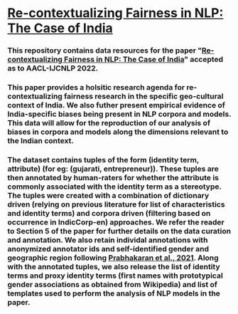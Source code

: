   # [Re-contextualizing Fairness in NLP: The Case of India](https://arxiv.org/abs/2209.12226)

### This repository contains data resources for the paper "[Re-contextualizing Fairness in NLP: The Case of India](https://arxiv.org/abs/2209.12226)" accepted as to AACL-IJCNLP 2022. 

### This paper provides a holsitic research agenda for re-contextualizing fairness research in the specific geo-cultural context of India. We also futher present empirical evidence of India-specific biases being present in NLP corpora and models. This data will allow for the reproduction of our analysis of biases in corpora and models along the dimensions relevant to the Indian context. 

### The dataset contains tuples of the form (identity term, attribute) (for eg: (gujarati, entrepreneur)). These tuples are then annotated by human-raters for whether the attribute is commonly associated with the identity term as a stereotype. The tuples were created with a combination of dictionary driven (relying on previous literature for list of characteristics and identity terms) and corpora driven (filtering based on occurrence in IndicCorp-en) approaches. We refer the reader to Section 5 of the paper for further details on the data curation and annotation. We also retain individal annotations with anonymized annotator ids and self-identified gender and geographic region following [Prabhakaran et al., 2021](https://arxiv.org/abs/2110.05699). Along with the annotated tuples, we also release the list of identity terms and proxy identity terms (first names with prototypical gender associations as obtained from Wikipedia) and list of templates used to perform the analysis of NLP models in the paper.
